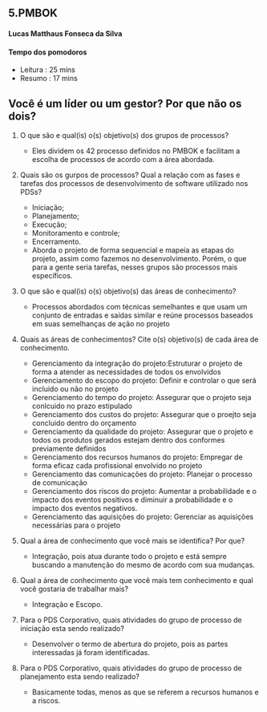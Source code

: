 ## 5.PMBOK
#### Lucas Matthaus Fonseca da Silva
 #### Tempo dos pomodoros
  * Leitura : 25 mins
  * Resumo : 17 mins
## Você é um líder ou um gestor? Por que não os dois?

1. O que são e qual(is) o(s) objetivo(s) dos grupos de processos?
    * Eles dividem os 42 processo definidos no PMBOK e facilitam a escolha de processos de acordo com a área abordada.
2. Quais são os gurpos de processos? Qual a relação com as fases e tarefas dos processos de desenvolvimento de software utilizado nos PDSs?
    * Iniciação;
    * Planejamento;
    * Execução;
    * Monitoramento e controle;
    * Encerramento.
    * Aborda o projeto de forma sequencial e mapeia as etapas do projeto, assim como fazemos no desenvolvimento. Porém, o que para a gente seria tarefas, nesses grupos são processos mais específicos. 

3. O que são e qual(is) o(s) objetivo(s) das áreas de conhecimento?
    *  Processos abordados com técnicas semelhantes e que usam um conjunto de entradas e saídas similar e reúne processos baseados em suas semelhanças de ação no projeto
4. Quais as áreas de conhecimentos? Cite o(s) objetivo(s) de cada área de conhecimento.
    * Gerenciamento da integração do projeto:Estruturar o projeto de forma a atender as necessidades de todos os envolvidos
    * Gerenciamento do escopo do projeto: Definir e controlar o que será incluido ou não no projeto
    * Gerenciamento do tempo do projeto: Assegurar que o projeto seja conlcuido no prazo estipulado
    * Gerenciamento dos custos do projeto: Assegurar que o proejto seja concluido dentro do orçamento
    * Gerenciamento da qualidade do projeto: Assegurar que o projeto e todos os produtos gerados estejam dentro dos conformes previamente definidos
    * Gerenciamento dos recursos humanos do projeto: Empregar de forma eficaz cada profissional envolvido no projeto
    * Gerenciamento das comunicações do projeto: Planejar o processo de comunicação
    * Gerenciamento dos riscos do projeto: Aumentar a probabilidade e o impacto dos eventos positivos e diminuir  a probabilidade e o impacto dos eventos negativos.
    * Gerenciamento das aquisições do projeto: Gerenciar as aquisições necessárias para o projeto
5. Qual a área de conhecimento que você mais se identifica? Por que?
    * Integração, pois atua durante todo o projeto e está sempre buscando a manutenção do mesmo de acordo com sua mudanças.
6. Qual a área de conhecimento que você mais tem conhecimento e qual você gostaria de trabalhar mais?
    *  Integração e Escopo.
7. Para o PDS Corporativo, quais atividades do grupo de processo de iniciação esta sendo realizado?
    * Desenvolver o termo de abertura do projeto, pois as partes interessadas já foram identificadas.
8. Para o PDS Corporativo, quais atividades do grupo de processo de planejamento esta sendo realizado?
    *  Basicamente todas, menos as que se referem a recursos humanos e a riscos.
